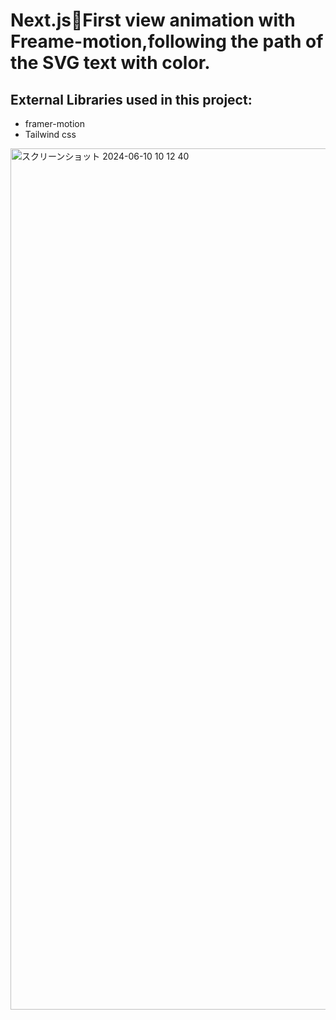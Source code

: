 <h1>Next.js🌟First view animation with Freame-motion,following the path of the SVG text with color.</h1>
<h2>External Libraries used in this project:</h2>

<ul>
  <li>framer-motion</li>
  <li>Tailwind css</li>
</ul>

<img width="1378" alt="スクリーンショット 2024-06-10 10 12 40" src="https://github.com/Arilifecom/animatedTextPath/assets/97996784/5cd4e5c2-1658-4551-826c-0b0c69098175">
